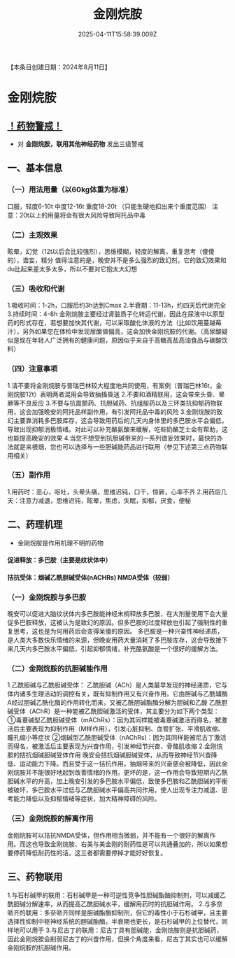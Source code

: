 ﻿---
title: 金刚烷胺
description: 
published: true
date: 2025-04-11T15:58:39.009Z
tags: 
editor: markdown
dateCreated: 2025-04-11T15:58:34.573Z
---

【本条目创建日期：2024年8月11日】
# 金刚烷胺
## [！药物警戒！](/drug/%E8%8D%AF%E7%89%A9%E8%AD%A6%E6%88%92/)
- 对 **金刚烷胺，联用其他神经药物** 发出三级警戒
## 一、基本信息
### （一）用法用量（以60kg体重为标准）
口服，轻度6-10t 中度12-16t 重度18-20t
（只能生硬地扣出来个重度范围）
注意：20t以上的用量将会有很大风险导致阿托品中毒
### （二）主观效果
眩晕，幻觉（12t以后会比较强烈），思维模糊，轻度的解离，重复思考（傻傻的），谵妄，精分
值得注意的是，晚安并不是多么强烈的致幻剂，它的致幻效果和du比起来差太多太多，所以不要对它抱太大幻想
### （三）吸收和代谢
1.吸收时间：1-2h，口服后约3h达到Cmax
2.半衰期：11-13h，约四天后代谢完全
3.持续时间：4-8h
金刚烷胺主要经过肾脏质子化转运代谢，因此在尿液中以原型药的形式存在，若想要加快其代谢，可以采取酸化体液的方法（比如饮用蔓越莓汁），另外如果您在体检中发现尿酸值偏高，这会加快金刚烷胺的代谢。（高尿酸疑似是现在年轻人广泛拥有的健康问题，原因似乎来自于高糖高盐高油食品与碳酸饮料）
### （四）注意事项
1.请不要将金刚烷胺与普瑞巴林较大程度地共同使用，有案例（普瑞巴林16t，金刚烷胺12t）表明两者混用会导致抽搐昏迷
2.不要和酒精联用，这会带来头昏、晕厥等不良反应
3.不要与抗震颤药、抗胆碱药、抗组胺药以及三环类抗抑郁药物联用，这会加强晚安的阿托品样副作用，有引发阿托品中毒的风险
3.金刚烷胺的致幻主要靠消耗多巴胺库存，这会导致用药后的几天内身体里的多巴胺水平会偏低，导致出现抑郁消极情绪。对此可以补充酪氨酸来缓解，吃些奶酪芝士会有帮助，这也能提高晚安的效果
4.当您不想受到抗胆碱带来的一系列谵妄效果时，最快的办法就是来根烟，您也可以选择与一些胆碱能药品进行联用（参见下述第三点药物联用相关）
### （五）副作用
1.用药时：恶心，呕吐，头晕头痛，思维迟钝，口干，惊厥，心率不齐
2.用药后几天：注意力减退，思维迟钝，眩晕，焦虑，失眠，抑郁，厌食，便秘
## 二、药理机理
- 金刚烷胺是作用机理不明的药物
#### 促进释放：多巴胺（主要是纹状体中）
#### 拮抗受体：烟碱乙酰胆碱受体(nACHRs) NMDA受体（较弱）
### （一）金刚烷胺与多巴胺
晚安可以促进大脑纹状体内多巴胺能神经末梢释放多巴胺，在大剂量使用下会大量促多巴胺释放，这被认为是致幻的原因。但多巴胺的过度释放也引起了强制性的重复思考，这也是为何用药后会变得呆傻的原因。
多巴胺是一种兴奋性神经递质，是人类大多数快乐情绪的来源，但晚安用药大量消耗了多巴胺库存，这会导致接下来几天内多巴胺水平偏低，引起抑郁情绪，补充酪氨酸是一个很好的缓解方法。
### （二）金刚烷胺的抗胆碱能作用
1.乙酰胆碱与乙酰胆碱受体：
乙酰胆碱（ACh）是人类最早发现的神经递质，它与体内诸多生理活动的调控有关，既有抑制作用又有兴奋作用。它由胆碱与乙酰辅酶A经过胆碱乙酰化酶的作用转化而来，又被乙酰胆碱酯酶分解为胆碱和乙酸
乙酰胆碱受体（AChR）是一种能被乙酰胆碱激活的受体，其主要分为如下两个类型：
①毒蔁碱型乙酰胆碱受体（mAChRs）：因为其同样能被毒蔁碱激活而得名，被激活后主要表现为抑制作用（M样作用），引发心脏抑制、血管扩张、平滑肌收缩、瞳孔缩小等症状
②烟碱型乙酰胆碱受体（nAChRs)：因为其同样能被尼古丁激活而得名，被激活后主要表现为兴奋作用，引发神经节兴奋、骨骼肌收缩
2.金刚烷胺的拮抗烟碱胆碱受体作用
晚安会拮抗烟碱胆碱受体，从而导致神经节兴奋降低、运动能力下降。而且受于这一拮抗作用，抽烟带来的兴奋感会被降低，因此金刚烷胺并不能很好地起到改善情绪的作用。更坏的是，这一作用会导致短期内乙酰胆碱水平的升高，加上晚安引发的多巴胺水平偏低，致使多巴胺和乙酰胆碱的平衡被破坏，多巴胺水平过低与乙酰胆碱水平偏高共同作用，使人出现专注力减退、思考能力降低以及抑郁情绪等症状，加大精神障碍的风险。
### （三）金刚烷胺的解离作用
金刚烷胺可以拮抗NMDA受体，但作用相当微弱，并不能有一个很好的解离作用。而这也导致金刚烷胺、右美与美金刚的耐药性是可以共通叠加的，所以如果想要停药降低耐药性的话，这三者都需要停掉才能好好恢复。
## 三、药物联用
1.与石杉碱甲的联用：石杉碱甲是一种可逆性竞争性胆碱酯酶抑制剂，可以减缓乙酰胆碱分解速率，从而提高乙酰胆碱水平，缓解用药时的抗胆碱作用。
2.与多奈哌齐的联用：多奈哌齐同样是胆碱酯酶抑制剂，但它的毒性小于石杉碱甲，且主要选择性抑制中枢神经系统的胆碱酯酶，半衰期也更长，是石杉碱甲的上位替代，同样地可以用于
3.与尼古丁的联用：尼古丁具有胆碱能，金刚烷胺则是抗胆碱药，因此金刚烷胺会削弱尼古丁的兴奋作用，但换个角度来看，尼古丁其实也可以缓解金刚烷胺的抗胆碱作用。



